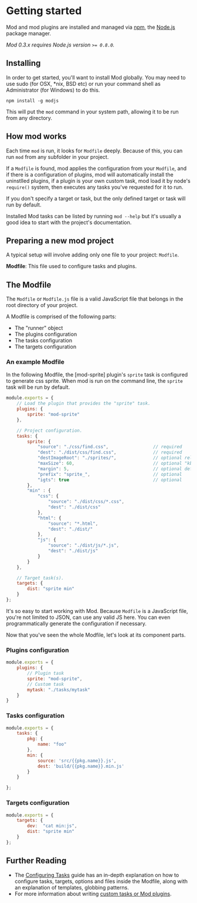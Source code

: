 # Getting started

Mod and mod plugins are installed and managed via [npm](https://npmjs.org/), the [Node.js](http://nodejs.org/) package manager.

_Mod 0.3.x requires Node.js version `>= 0.8.0`._

## Installing

In order to get started, you'll want to install Mod globally.  You may need to use sudo (for OSX, *nix, BSD etc) or run your command shell as Administrator (for Windows) to do this.

```shell
npm install -g modjs
```

This will put the `mod` command in your system path, allowing it to be run from any directory.

## How mod works

Each time `mod` is run, it looks for `Modfile` deeply. Because of this, you can run `mod` from any subfolder in your project.

If a `Modfile` is found, mod applies the configuration from your `Modfile`, and if there is a configuration of plugins, mod will automatically install the uninstlled plugins, if a plugin is your own custom task, mod load it by node's `require()` system, then executes any tasks you've requested for it to run.

If you don't specify a target or task, but the only defined target or task will run by default.

Installed Mod tasks can be listed by running `mod --help` but it's usually a good idea to start with the project's documentation.

## Preparing a new mod project
A typical setup will involve adding only one file to your project: `Modfile`.

**Modfile**: This file used to configure tasks and plugins.

## The Modfile
The `Modfile` or `Modfile.js` file is a valid JavaScript file that belongs in the root directory of your project.

A Modfile is comprised of the following parts:

* The "runner" object
* The plugins configuration
* The tasks configuration
* The targets configuration

### An example Modfile
In the following Modfile, the [mod-sprite] plugin's `sprite` task is configured to generate css sprite. When mod is run on the command line, the `sprite` task will be run by default.

```js
module.exports = {
    // Load the plugin that provides the "sprite" task.
    plugins: {
        sprite: "mod-sprite"
    },

    // Project configuration.
    tasks: {
        sprite: {
            "source": "./css/find.css",                 // required
            "dest": "./dist/css/find.css",              // required
            "destImageRoot": "./sprites/",              // optional relative to  dest path, default "./sprites/"
            "maxSize": 60,                              // optional "kb"
            "margin": 5,                                // optional default 0
            "prefix": "sprite_",                        // optional
            "igts": true                                // optional
        },
        "min" : {
            "css": {
                "source": "./dist/css/*.css",
                "dest": "./dist/css"
            },
            "html": {
                "source": "*.html",
                "dest": "./dist/"
            },
            "js": {
                "source": "./dist/js/*.js",
                "dest": "./dist/js"
            }
        }
    },

    // Target task(s).
    targets: {
        dist: "sprite min"
    }
};
```

It's so easy to start working with Mod. Because `Modfile` is a JavaScript file, you're not limited to JSON, can use any valid JS here. You can even programmatically generate the configuration if necessary.

Now that you've seen the whole Modfile, let's look at its component parts.


### Plugins configuration

```js
module.exports = {
    plugins: {
        // Plugin task
        sprite: "mod-sprite",
        // Custom task
        mytask: "./tasks/mytask"
    }
}
```

### Tasks configuration

```js
module.exports = {
    tasks: {
        pkg: {
            name: "foo"
        },
        min: {
            source: 'src/{{pkg.name}}.js',
            dest: 'build/{{pkg.name}}.min.js'
        }
    }

};
```

### Targets configuration

```js
module.exports = {
    targets: {
        dev:  "cat min:js",
        dist: "sprite min"
    }
};
```


## Further Reading

* The [Configuring Tasks](https://github.com/modulejs/modjs/blob/master/doc/tutorial/configuring-tasks.md) guide has an in-depth explanation on how to configure tasks, targets, options and files inside the Modfile, along with an explanation of templates, globbing patterns.
* For more information about writing [custom tasks or Mod plugins](https://github.com/modulejs/modjs/blob/master/doc/tutorial/creating-plugins.md).
